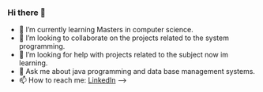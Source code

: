 ### Hi there 👋

- 🌱 I’m currently learning Masters in computer science.
- 👯 I’m looking to collaborate on the projects related to the system programming.
- 🤔 I’m looking for help with projects related to the subject now im learning.
- 💬 Ask me about java programming and data base management systems.
- 📫 How to reach me: [LinkedIn](https://www.linkedin.com/in/Girishpuppala)
-->
